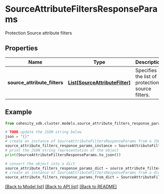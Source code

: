# SourceAttributeFiltersResponseParams

Protection Source attribute filters

## Properties

Name | Type | Description | Notes
------------ | ------------- | ------------- | -------------
**source_attribute_filters** | [**List[SourceAttributeFilter]**](SourceAttributeFilter.md) | Specifies the list of protection source filters. | [optional] 

## Example

```python
from cohesity_sdk.cluster.models.source_attribute_filters_response_params import SourceAttributeFiltersResponseParams

# TODO update the JSON string below
json = "{}"
# create an instance of SourceAttributeFiltersResponseParams from a JSON string
source_attribute_filters_response_params_instance = SourceAttributeFiltersResponseParams.from_json(json)
# print the JSON string representation of the object
print(SourceAttributeFiltersResponseParams.to_json())

# convert the object into a dict
source_attribute_filters_response_params_dict = source_attribute_filters_response_params_instance.to_dict()
# create an instance of SourceAttributeFiltersResponseParams from a dict
source_attribute_filters_response_params_from_dict = SourceAttributeFiltersResponseParams.from_dict(source_attribute_filters_response_params_dict)
```
[[Back to Model list]](../README.md#documentation-for-models) [[Back to API list]](../README.md#documentation-for-api-endpoints) [[Back to README]](../README.md)


